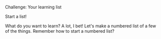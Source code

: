 Challenge: Your learning list

Start a list!

What do you want to learn? A lot, I bet! Let's make a numbered list of a few of the things. Remember how to start a numbered list?